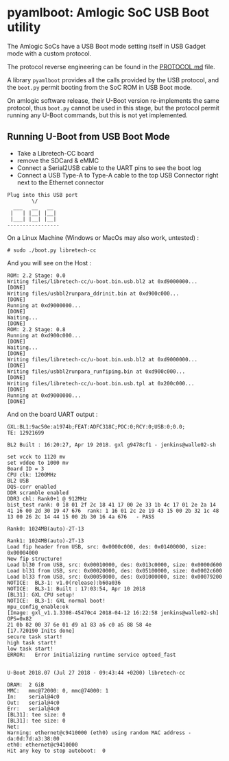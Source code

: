 # pyamlboot: Amlogic SoC USB Boot utility

The Amlogic SoCs have a USB Boot mode setting itself in USB Gadget mode with a custom protocol.

The protocol reverse engineering can be found in the [PROTOCOL.md](PROTOCOL.md) file.

A library `pyamlboot` provides all the calls provided by the USB protocol, and the `boot.py` permit booting from the SoC ROM in USB Boot mode.

On amlogic software release, their U-Boot version re-implements the same protocol, thus `boot.py` cannot be used in this stage, but the protocol permit running any U-Boot commands, but this is not yet implemented.

## Running U-Boot from USB Boot Mode

- Take a Libretech-CC board
- remove the SDCard & eMMC
- Connect a Serial2USB cable to the UART pins to see the boot log
- Connect a USB Type-A to Type-A cable to the top USB Connector right next to the Ethernet connector

```
Plug into this USB port
        \/
  ___   __   __
 |   | |__| |__|
 |___| |__| |__|
-----------------

```

On a Linux Machine (Windows or MacOs may also work, untested) :

```
# sudo ./boot.py libretech-cc
```

And you will see on the Host :
```
ROM: 2.2 Stage: 0.0
Writing files/libretech-cc/u-boot.bin.usb.bl2 at 0xd9000000...
[DONE]
Writing files/usbbl2runpara_ddrinit.bin at 0xd900c000...
[DONE]
Running at 0xd9000000...
[DONE]
Waiting...
[DONE]
ROM: 2.2 Stage: 0.8
Running at 0xd900c000...
[DONE]
Waiting...
[DONE]
Writing files/libretech-cc/u-boot.bin.usb.bl2 at 0xd9000000...
[DONE]
Writing files/usbbl2runpara_runfipimg.bin at 0xd900c000...
[DONE]
Writing files/libretech-cc/u-boot.bin.usb.tpl at 0x200c000...
[DONE]
Running at 0xd9000000...
[DONE]
```

And on the board UART output :
```
GXL:BL1:9ac50e:a1974b;FEAT:ADFC318C;POC:0;RCY:0;USB:0;0.0;
TE: 12921699

BL2 Built : 16:20:27, Apr 19 2018. gxl g9478cf1 - jenkins@walle02-sh

set vcck to 1120 mv
set vddee to 1000 mv
Board ID = 3
CPU clk: 1200MHz
BL2 USB 
DQS-corr enabled
DDR scramble enabled
DDR3 chl: Rank0+1 @ 912MHz
bist_test rank: 0 18 01 2f 2c 18 41 17 00 2e 33 1b 4c 17 01 2e 2a 14 41 16 00 2d 30 19 47 676  rank: 1 16 01 2c 2e 19 43 15 00 2b 32 1c 48 13 00 26 2c 14 44 15 00 2b 30 16 4a 676   - PASS

Rank0: 1024MB(auto)-2T-13

Rank1: 1024MB(auto)-2T-13
Load fip header from USB, src: 0x0000c000, des: 0x01400000, size: 0x00004000
New fip structure!
Load bl30 from USB, src: 0x00010000, des: 0x013c0000, size: 0x0000d600
Load bl31 from USB, src: 0x00020000, des: 0x05100000, size: 0x0002c600
Load bl33 from USB, src: 0x00050000, des: 0x01000000, size: 0x00079200
NOTICE:  BL3-1: v1.0(release):b60a036
NOTICE:  BL3-1: Built : 17:03:54, Apr 10 2018
[BL31]: GXL CPU setup!
NOTICE:  BL3-1: GXL normal boot!
mpu_config_enable:ok
[Image: gxl_v1.1.3308-45470c4 2018-04-12 16:22:58 jenkins@walle02-sh]
OPS=0x82
21 0b 82 00 37 6e 01 d9 a1 83 a6 c0 a5 88 58 4e 
[17.720190 Inits done]
secure task start!
high task start!
low task start!
ERROR:   Error initializing runtime service opteed_fast


U-Boot 2018.07 (Jul 27 2018 - 09:43:44 +0200) libretech-cc

DRAM:  2 GiB
MMC:   mmc@72000: 0, mmc@74000: 1
In:    serial@4c0
Out:   serial@4c0
Err:   serial@4c0
[BL31]: tee size: 0
[BL31]: tee size: 0
Net:   
Warning: ethernet@c9410000 (eth0) using random MAC address - da:0d:7d:a3:38:00
eth0: ethernet@c9410000
Hit any key to stop autoboot:  0
```